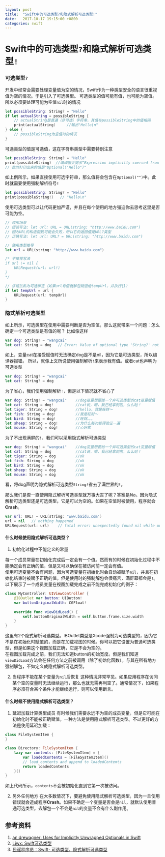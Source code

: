 ```yaml
---
layout: post
title:  "Swift中的可选类型?和隐式解析可选类型!"
date:   2017-10-17 19:15:00 +0800
categories: swift
---
```

# Swift中的可选类型`?`和隐式解析可选类型`!`

### 可选类型`?`
开发中经常会需要处理变量值为空的情况，Swift作为一种类型安全的语言很重视值为空的情况。于是引入了可选类型。
可选类型的值可能有值，也可能为空值。所以必须要处理可能为空值`nil`时的情况

```swift
let possibleString: String? = "Hello"
if let actualString = possibleString {
    // actualString是普通（非可选）字符串，其值与possibleString中的值相同
    print(actualString)     //输出"Hello\n"
} else {
    // possibleString为空值时的情况
}
```
可选类型的值是可选值，这在字符串类型中需要特别注意

```swift
let possibleString: String? = "Hello"
print(possibleString)  //编译器会提示“Expression implicitly coerced from 'String?' to Any”；
// 此时打印出来的值是"Optional("Hello")"
```
如上例所示，如果直接使用可选字符串，那么值将会包含在`Optional("")`中。此时就需要使用强制解析符号`!`

```swift
let possibleString: String? = "Hello"
print(possibleString!)   // "Hello\n"
```
使用可选类型可以让代码更加严谨，并且在每个使用的地方强迫你去思考这里是否可能为空。

```swift
// 应用场景
// 错误写法: let url: URL = URL(string: "http://www.baidu.com")
// 因为URL的构造函数可能会失败，所以它的返回值是URL?类型
// 正确写法: let url: URL? = URL(string: "http://www.baidu.com")

// 使用类型推导
let url = URL(string: "http://www.baidu.com")

/* 不推荐写法
if url != nil {
    URLRequest(url: url!)
}
*/

// 该语法称为可选绑定（如果url有值就解包赋值给tempUrl，并执行{}）
if let tempUrl = url {
    URLRequest(url: tempUrl)
}
```

### 隐式解析可选类型
如上所示，可选类型在使用中需要判断是否为空值，那么这就带来一个问题：怎么确定一个可选类型是有值的呢？
比如像这样

```swift
var dog: String? = "wangcai"
let cat: String = dog   // Error: Value of optional type 'String?' not unwrapped; did you mean to use '!' or '?'?
```

如上，变量cat在接受赋值时无法确定dog是不是nil，因为它是可选类型，所以编译器报错。
所以，就像上文所说使用强制解析`!`来表示我有值。或者cat也声明为可选类型

```swift
var dog: String? = "wangcai"
let cat: String? = dog
```
为了省心，我们使用强制解析`!`，但是以下情况就不省心了

```swift
var dog: String? = "wangcai"    //dog变量想要给一个非可选类型的cat变量赋值
let cat: String = dog!          //cat说，嗯，我已经拿到啦，么么哒！
let tiger: String = dog!        //hello，我是旺财～
let fish: String = dog!         //我是旺财～
let bird: String = dog!         //旺财。。。
let sheep: String = dog!        //为什么每次都得验证一遍
let mouse: String = dog!        //心好累
```
为了不出现满屏的`!`，我们可以采用隐式解析可选类型

```swift
var dog: String! = "wangcai"    //dog变量想要给一个非可选类型的cat变量赋值
let cat: String = dog           //cat说，嗯，我已经拿到啦，么么哒！
let tiger: String = dog         //ok
let fish: String = dog          //ok
let bird: String = dog          //ok
let sheep: String = dog         //ok
let mouse: String = dog         //ok
```
看，将dog声明为隐式解析可选类型`String!`省去了满世界的`!`。

那么我们是否一直使用隐式解析可选类型就万事大吉了呢？答案是*No*。因为隐式解析可选类型还是可选类型，它是可以为空的。如果在空值时被使用，程序就会**Crash**。

```swift
var url: URL! = URL(string: "www.baidu.com")
url = nil   // nothing happened
URLRequest(url: url)    // fatal error: unexpectedly found nil while unwrapping an Optional value
```

#### 什么时候使用隐式解析可选类型？
1. 初始化过程中不能定义的常量

每一个成员常量在初始化完成后一定会有一个值。然而有的时候在初始化过程中不能确定会有正确的值，但是又可以确保在被访问前一定会有值。<br>
使用可选变量不会有问题，因为可选变量在初始化时会自动被赋予`nil`，并且在初始化结束时被赋予正确的值。但是使用时的强制解包会很痛苦，满屏幕都会是`!`。<br>
以下展示了一个成员变量在视图加载完成之前不能完成初始化的例子：

```swift
class MyController: UIViewController {
    @IBOutlet var button: UIButton!
    var buttonOriginalWidth: CGFloat!
    
    override func viewDidLoad() {
        self.buttonOriginalWidth = self.button.frame.size.width
    }
}
```
这里有2个隐式解析可选类型。IBOutlet类型是Xcode强制为可选类型的，因为它不是在初始化时赋值的，而是在加载视图的时候。你可以把它设置为普通可选类型，但是如果这个视图加载正确，它是不会为空的。<br>
在视图加载完成之前，我们无法知道button的初始宽度。但是我们知道`viewDidLoad`方法会在任何方法之前被调用（除了初始化函数）。与其在所有地方强制解包，不如定义成隐式解析可选类型。

2. 当程序不能在某个变量为`nil`后恢复
这种情况非常罕见。如果应用程序在访问某个空的变量时无法继续运行，那么也就无需再判空了。通常情况下，如果程序必须符合某个条件才能继续运行，则可以使用断言。

#### 什么时候不使用隐式解析可选类型？

1. 延迟加载计算类型成员
有时候我们需要永远不为空的成员变量，但是它可能在初始化时不能被正确赋值。一种方法是使用隐式解析可选类型。不过更好的方法是使用延迟加载：

```swift
class FileSystemItem {
}

class Directory: FileSystemItem {
    lazy var contents: [FileSystemItem] = {
        var loadedContents = [FileSystemItem]()
        // load contents and append to loadedContents
        return loadedContents
    }()
}
```
如上代码所示，`contents`不会被初始化直到它第一次被访问。

2. 另外任何地方
在大多数情况下，要避免使用隐式解析可选类型，因为一旦使用错误就会造成程序**Crash**。如果不确定一个变量是否会是`nil`，就默认使用普通可选类型。去解包一个不会是`nil`的变量不会有什么副作用。


## 参考资料
1. [an drewagner: Uses for Implicitly Unwrapped Optionals in Swift](https://drewag.me/posts/2014/07/05/uses-for-implicitly-unwrapped-optionals-in-swift)
2. [Liwx: Swift可选类型](http://www.jianshu.com/p/6f74174ff81f)
3. [民谣程序员：Swift- 可选类型，隐式解析可选类型](http://www.jianshu.com/p/3a2f66be4399)

